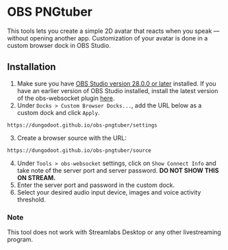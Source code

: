
# OBS PNGtuber
This tools lets you create a simple 2D avatar that reacts when you speak — without opening another app. Customization of your avatar is done in a custom browser dock in OBS Studio.

## Installation
1. Make sure you have [OBS Studio version 28.0.0 or later](https://obsproject.com/download) installed. If you have an earlier version of OBS Studio installed, install the latest version of the obs-websocket plugin [here](https://github.com/obsproject/obs-websocket/releases/).
2. Under `Docks > Custom Browser Docks...`, add the URL below as a custom dock and click `Apply`.
```
https://dungodoot.github.io/obs-pngtuber/settings
```
3. Create a browser source with the URL:
```
https://dungodoot.github.io/obs-pngtuber/source
```
4. Under `Tools > obs-websocket` settings, click on `Show Connect Info` and take note of the server port and server password. **DO NOT SHOW THIS ON STREAM.**
5. Enter the server port and password in the custom dock.
6. Select your desired audio input device, images and voice activity threshold.

### Note
This tool does not work with Streamlabs Desktop or any other livestreaming program.
